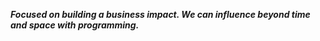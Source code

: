 ***Focused on building a business impact. We can influence beyond time and space with programming.***

